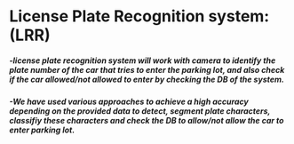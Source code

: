 # License Plate Recognition system:(LRR)
##### -license plate recognition system will work with camera to identify the plate number of the car that tries to enter the parking lot, and also check if the car allowed/not allowed to enter by checking the DB of the system.

##### -We have used various approaches to achieve a high accuracy depending on the provided data to detect, segment plate characters, classifiy these characters and check the DB to allow/not allow the car to enter parking lot.



